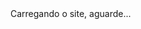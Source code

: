 <html lang="en">
  <head>
    <base href="/">
    <meta charset="utf-8">
    <meta name="viewport" content="width=device-width, initial-scale=1, shrink-to-fit=no">
    <meta http-equiv="x-ua-compatible" content="ie=edge">
    <meta name="description" content="Hans Bonini - Programador Frontend / Backend / DevOP">
    <meta name="keywords" content="HTML, CSS, JS, Sass, JavaScript, framework, bootstrap, front-end, frontend, web development">
    <meta name="author" content="Hans Bonini">
    <title>Hans Bonini</title>
    <link rel="shortcut icon" href="favicon.ico">
    <link href="https://fonts.googleapis.com/css2?family=VT323&display=swap" rel="stylesheet">
    <link rel="stylesheet" href="{{ site.baseurl}}/assets/styles.5601adf3dacae19dcd5f.css"></head>

  <body>
    <app>Carregando o site, aguarde...</app>
  <script src="{{ site.baseurl}}/assets/runtime-es2015.1eba213af0b233498d9d.js" type="module"></script><script src="{{ site.baseurl}}/assets/runtime-es5.1eba213af0b233498d9d.js" nomodule defer></script><script src="{{ site.baseurl}}/assets/polyfills-es5.1287c12de3fa184d3c4b.js" nomodule defer></script><script src="{{ site.baseurl}}/assets/polyfills-es2015.889292c62b18c84b4f4e.js" type="module"></script><script src="{{ site.baseurl}}/assets/main-es2015.59cc59c0d80c655b05da.js" type="module"></script><script src="{{ site.baseurl}}/assets/main-es5.59cc59c0d80c655b05da.js" nomodule defer></script></body>
</html>
  
